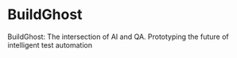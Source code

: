 # BuildGhost
BuildGhost: The intersection of AI and QA. Prototyping the future of intelligent test automation
